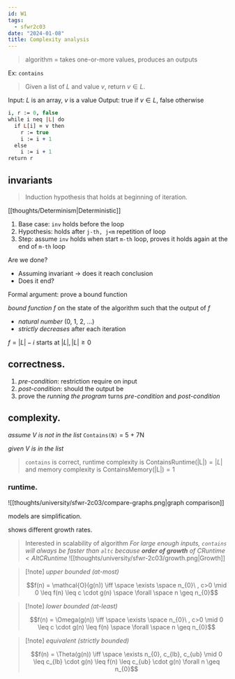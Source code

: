 ```yaml
---
id: W1
tags:
  - sfwr2c03
date: "2024-01-08"
title: Complexity analysis
---
```


> algorithm = takes one-or-more values, produces an outputs

Ex: `contains`

> Given a list of $L$ and value $v$, return $v \in L.$

Input: $L$ is an array, $v$ is a value
Output: true if $v \in L$, false otherwise

```prolog
i, r := 0, false
while i neq |L| do
  if L[i] = v then
    r := true
    i := i + 1
  else
    i := i + 1
return r
```

## invariants

> Induction hypothesis that holds at beginning of iteration.

[[thoughts/Determinism|Deterministic]]

1. Base case: `inv` holds before the loop
2. Hypothesis: holds after `j-th, j<m` repetition of loop
3. Step: assume `inv` holds when start `m-th` loop, proves it holds again at the end of `m-th` loop

Are we done?

- Assuming invariant  -> does it reach conclusion
- Does it end?

Formal argument: prove a bound function

_bound function $f$_ on the state of the algorithm such that the output of $f$
- _natural number_ (0, 1, 2, ...)
- _strictly decreases_ after each iteration

$f=|L| - i$ starts at $|L|, |L| \geq 0$

## correctness.

1. _pre-condition_: restriction require on input
2. _post-condition_: should the output be
3. prove the _running the program_ turns _pre-condition_ and _post-condition_

## complexity.

_assume V is not in the list_
`Contains(N)` = 5 + 7N

_given V is in the list_

> `contains` is correct, runtime complexity is $\text{ContainsRuntime(|L|)}=|L|$ and memory complexity is $\text{ContainsMemory(|L|)}=1$

### runtime.

![[thoughts/university/sfwr-2c03/compare-graphs.png|graph comparison]]

models are simplification.

shows different growth rates.

> Interested in scalability of algorithm
> _For large enough inputs, `contains` will always be faster than `altc` because **order of growth** of $\text{CRuntime} < \text{AltCRuntime}$_
> ![[thoughts/university/sfwr-2c03/growth.png|Growth]]

> [!note] _upper bounded (at-most)_
>
> $$f(n) = \mathcal{O}(g(n)) \iff \space \exists \space n_{0}\ , c>0 \mid 0 \leq f(n) \leq c \cdot g(n) \space \forall \space n \geq n_{0}$$

> [!note] _lower bounded (at-least)_
>
> $$f(n) = \Omega(g(n)) \iff \space \exists \space n_{0}\ , c>0 \mid 0 \leq c \cdot g(n) \leq f(n) \space \forall \space n \geq n_{0}$$

> [!note] _equivalent (strictly bounded)_
>
> $$f(n) = \Theta(g(n)) \iff \space \exists n_{0}, c_{lb}, c_{ub} \mid 0 \leq c_{lb} \cdot g(n) \leq f(n) \leq c_{ub} \cdot g(n) \forall n \geq n_{0}$$

